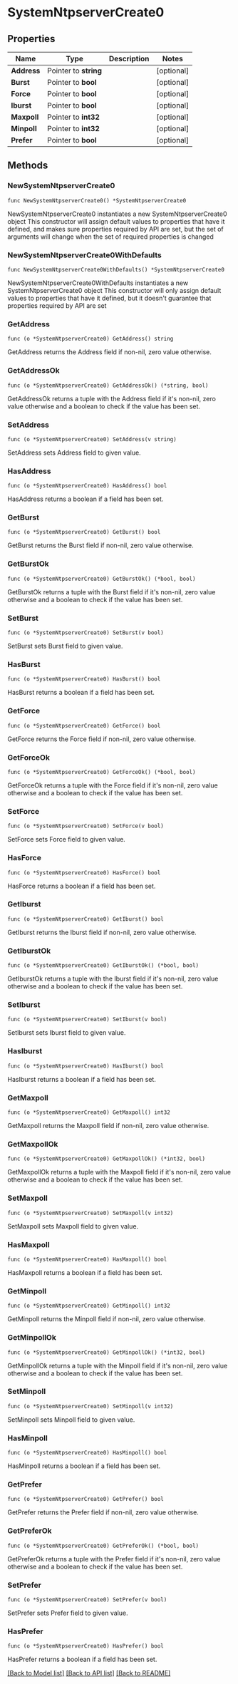 # SystemNtpserverCreate0

## Properties

Name | Type | Description | Notes
------------ | ------------- | ------------- | -------------
**Address** | Pointer to **string** |  | [optional] 
**Burst** | Pointer to **bool** |  | [optional] 
**Force** | Pointer to **bool** |  | [optional] 
**Iburst** | Pointer to **bool** |  | [optional] 
**Maxpoll** | Pointer to **int32** |  | [optional] 
**Minpoll** | Pointer to **int32** |  | [optional] 
**Prefer** | Pointer to **bool** |  | [optional] 

## Methods

### NewSystemNtpserverCreate0

`func NewSystemNtpserverCreate0() *SystemNtpserverCreate0`

NewSystemNtpserverCreate0 instantiates a new SystemNtpserverCreate0 object
This constructor will assign default values to properties that have it defined,
and makes sure properties required by API are set, but the set of arguments
will change when the set of required properties is changed

### NewSystemNtpserverCreate0WithDefaults

`func NewSystemNtpserverCreate0WithDefaults() *SystemNtpserverCreate0`

NewSystemNtpserverCreate0WithDefaults instantiates a new SystemNtpserverCreate0 object
This constructor will only assign default values to properties that have it defined,
but it doesn't guarantee that properties required by API are set

### GetAddress

`func (o *SystemNtpserverCreate0) GetAddress() string`

GetAddress returns the Address field if non-nil, zero value otherwise.

### GetAddressOk

`func (o *SystemNtpserverCreate0) GetAddressOk() (*string, bool)`

GetAddressOk returns a tuple with the Address field if it's non-nil, zero value otherwise
and a boolean to check if the value has been set.

### SetAddress

`func (o *SystemNtpserverCreate0) SetAddress(v string)`

SetAddress sets Address field to given value.

### HasAddress

`func (o *SystemNtpserverCreate0) HasAddress() bool`

HasAddress returns a boolean if a field has been set.

### GetBurst

`func (o *SystemNtpserverCreate0) GetBurst() bool`

GetBurst returns the Burst field if non-nil, zero value otherwise.

### GetBurstOk

`func (o *SystemNtpserverCreate0) GetBurstOk() (*bool, bool)`

GetBurstOk returns a tuple with the Burst field if it's non-nil, zero value otherwise
and a boolean to check if the value has been set.

### SetBurst

`func (o *SystemNtpserverCreate0) SetBurst(v bool)`

SetBurst sets Burst field to given value.

### HasBurst

`func (o *SystemNtpserverCreate0) HasBurst() bool`

HasBurst returns a boolean if a field has been set.

### GetForce

`func (o *SystemNtpserverCreate0) GetForce() bool`

GetForce returns the Force field if non-nil, zero value otherwise.

### GetForceOk

`func (o *SystemNtpserverCreate0) GetForceOk() (*bool, bool)`

GetForceOk returns a tuple with the Force field if it's non-nil, zero value otherwise
and a boolean to check if the value has been set.

### SetForce

`func (o *SystemNtpserverCreate0) SetForce(v bool)`

SetForce sets Force field to given value.

### HasForce

`func (o *SystemNtpserverCreate0) HasForce() bool`

HasForce returns a boolean if a field has been set.

### GetIburst

`func (o *SystemNtpserverCreate0) GetIburst() bool`

GetIburst returns the Iburst field if non-nil, zero value otherwise.

### GetIburstOk

`func (o *SystemNtpserverCreate0) GetIburstOk() (*bool, bool)`

GetIburstOk returns a tuple with the Iburst field if it's non-nil, zero value otherwise
and a boolean to check if the value has been set.

### SetIburst

`func (o *SystemNtpserverCreate0) SetIburst(v bool)`

SetIburst sets Iburst field to given value.

### HasIburst

`func (o *SystemNtpserverCreate0) HasIburst() bool`

HasIburst returns a boolean if a field has been set.

### GetMaxpoll

`func (o *SystemNtpserverCreate0) GetMaxpoll() int32`

GetMaxpoll returns the Maxpoll field if non-nil, zero value otherwise.

### GetMaxpollOk

`func (o *SystemNtpserverCreate0) GetMaxpollOk() (*int32, bool)`

GetMaxpollOk returns a tuple with the Maxpoll field if it's non-nil, zero value otherwise
and a boolean to check if the value has been set.

### SetMaxpoll

`func (o *SystemNtpserverCreate0) SetMaxpoll(v int32)`

SetMaxpoll sets Maxpoll field to given value.

### HasMaxpoll

`func (o *SystemNtpserverCreate0) HasMaxpoll() bool`

HasMaxpoll returns a boolean if a field has been set.

### GetMinpoll

`func (o *SystemNtpserverCreate0) GetMinpoll() int32`

GetMinpoll returns the Minpoll field if non-nil, zero value otherwise.

### GetMinpollOk

`func (o *SystemNtpserverCreate0) GetMinpollOk() (*int32, bool)`

GetMinpollOk returns a tuple with the Minpoll field if it's non-nil, zero value otherwise
and a boolean to check if the value has been set.

### SetMinpoll

`func (o *SystemNtpserverCreate0) SetMinpoll(v int32)`

SetMinpoll sets Minpoll field to given value.

### HasMinpoll

`func (o *SystemNtpserverCreate0) HasMinpoll() bool`

HasMinpoll returns a boolean if a field has been set.

### GetPrefer

`func (o *SystemNtpserverCreate0) GetPrefer() bool`

GetPrefer returns the Prefer field if non-nil, zero value otherwise.

### GetPreferOk

`func (o *SystemNtpserverCreate0) GetPreferOk() (*bool, bool)`

GetPreferOk returns a tuple with the Prefer field if it's non-nil, zero value otherwise
and a boolean to check if the value has been set.

### SetPrefer

`func (o *SystemNtpserverCreate0) SetPrefer(v bool)`

SetPrefer sets Prefer field to given value.

### HasPrefer

`func (o *SystemNtpserverCreate0) HasPrefer() bool`

HasPrefer returns a boolean if a field has been set.


[[Back to Model list]](../README.md#documentation-for-models) [[Back to API list]](../README.md#documentation-for-api-endpoints) [[Back to README]](../README.md)


